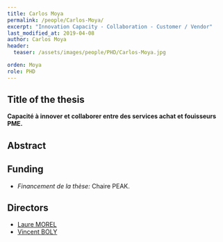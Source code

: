 ```yaml
---
title: Carlos Moya
permalink: /people/Carlos-Moya/
excerpt: "Innovation Capacity - Collaboration - Customer / Vendor"
last_modified_at: 2019-04-08
author: Carlos Moya
header:
  teaser: /assets/images/people/PHD/Carlos-Moya.jpg

orden: Moya
role: PHD
---
```



## Title of the thesis

**Capacité à innover et collaborer entre des services achat et fouisseurs PME.**

## Abstract




## Funding

- *Financement de la thèse:*  Chaire PEAK. 


## Directors 

- [Laure MOREL](/people/Laure-Morel/)
- [Vincent BOLY](/people/Vincent-Boly/)

